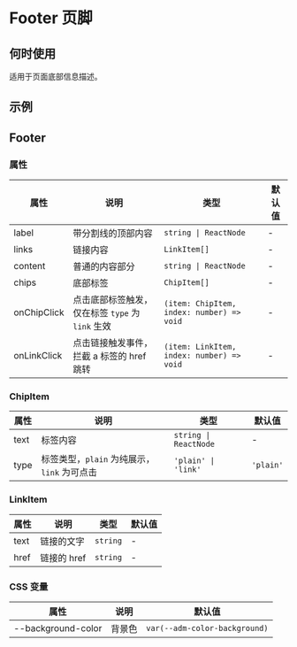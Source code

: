 # Footer 页脚

## 何时使用

适用于页面底部信息描述。

## 示例

<code src="./demos/demo1.tsx"></code>

## Footer

### 属性

| 属性 | 说明 | 类型 | 默认值 |
| --- | --- | --- | --- |
| label | 带分割线的顶部内容 | `string \| ReactNode` | - |
| links | 链接内容 | `LinkItem[]` | - |
| content | 普通的内容部分 | `string \| ReactNode` | - |
| chips | 底部标签 | `ChipItem[]` | - |
| onChipClick | 点击底部标签触发，仅在标签 `type` 为 `link` 生效 | `(item: ChipItem, index: number) => void` | - |
| onLinkClick | 点击链接触发事件，拦截 a 标签的 href 跳转 | `(item: LinkItem, index: number) => void` | - |

### ChipItem

| 属性 | 说明 | 类型 | 默认值 |
| --- | --- | --- | --- |
| text | 标签内容 | `string \| ReactNode` | - |
| type | 标签类型，`plain` 为纯展示，`link` 为可点击 | `'plain' \| 'link'` | `'plain'` |

### LinkItem

| 属性 | 说明        | 类型     | 默认值 |
| ---- | ----------- | -------- | ------ |
| text | 链接的文字  | `string` | -      |
| href | 链接的 href | `string` | -      |

### CSS 变量

| 属性               | 说明   | 默认值                        |
| ------------------ | ------ | ----------------------------- |
| --background-color | 背景色 | `var(--adm-color-background)` |
